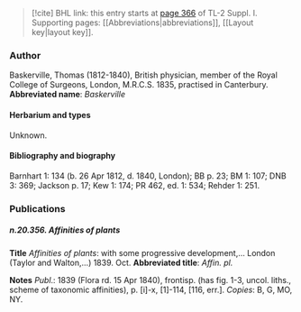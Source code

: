 > [!cite] BHL link: this entry starts at [page 366](https://www.biodiversitylibrary.org/page/33265093) of TL-2 Suppl. I.
> Supporting pages: [[Abbreviations|abbreviations]], [[Layout key|layout key]].

### Author

Baskerville, Thomas (1812-1840), British physician, member of the Royal College of Surgeons, London, M.R.C.S. 1835, practised in Canterbury. 
**Abbreviated name**: *Baskerville*

#### Herbarium and types

Unknown.

#### Bibliography and biography

Barnhart 1: 134 (b. 26 Apr 1812, d. 1840, London); BB p. 23; BM 1: 107; DNB 3: 369; Jackson p. 17; Kew 1: 174; PR 462, ed. 1: 534; Rehder 1: 251.

### Publications

##### n.20.356. Affinities of plants

**Title**
*Affinities of plants*: with some progressive development,... London (Taylor and Walton,...) 1839. Oct.
**Abbreviated title**: *Affin. pl.*

**Notes**
*Publ*.: 1839 (Flora rd. 15 Apr 1840), frontisp. (has fig. 1-3, uncol. liths., scheme of taxonomic affinities), p. \[i\]-x, \[1\]-114, \[116, err.\]. *Copies*: B, G, MO, NY.

